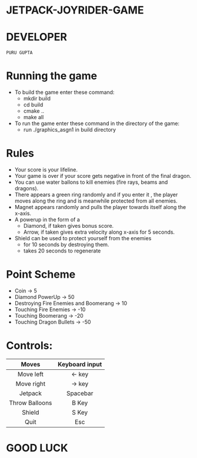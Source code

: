 # JETPACK-JOYRIDER-GAME

# DEVELOPER
	PURU GUPTA
# Running the game
* To build the game enter these command:
	* mkdir build
    * cd build
    * cmake ..
    * make all
* To run the game enter these command in the directory of the game:
	* run	./graphics_asgn1 in build directory

# Rules
* Your score is your lifeline.
* Your game is over if your score gets negative in front of the final dragon.
* You can use water ballons to kill enemies (fire rays, beams and dragons).
* There appears a green ring randomly and if you enter it , the player moves along the ring and is meanwhile protected from all enemies.
* Magnet appears randomly and pulls the player towards itself along the x-axis.
* A powerup in the form of a 
    * Diamond, if taken gives bonus score.
    * Arrow, if taken gives extra velocity along x-axis for 5 seconds.
* Shield can be used to protect yourself from the enemies 
    * for 10 seconds by destroying them.
    * takes 20 seconds to regenerate

# Point Scheme
* Coin -> 5
* Diamond PowerUp -> 50
* Destroying Fire Enemies and Boomerang -> 10
* Touching Fire Enemies -> -10
* Touching Boomerang -> -20
* Touching Dragon Bullets -> -50

# Controls:

|      Moves      | Keyboard input |
|:---------------:|:--------------:|
| Move left  	  |     <- key     |
| Move right 	  |     -> key     |
| Jetpack      	  |    Spacebar    |
| Throw Balloons  |      B Key     |
| Shield      	  |      S Key     |
| Quit            |       Esc      |


#								GOOD LUCK